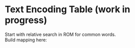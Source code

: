 # Text Encoding Table (work in progress)

Start with relative search in ROM for common words.  
Build mapping here:


